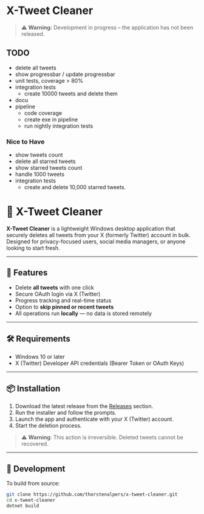 ﻿# X-Tweet Cleaner

> ⚠️ **Warning:** Development in progress – the application has not been released.


## TODO
* delete all tweets
* show progressbar / update progressbar
* unit tests, coverage > 80%
* integration tests
    * create 10000 tweets and delete them
* docu
* pipeline
  * code coverage 
  * create exe in pipeline
  * run nightly integration tests

### Nice to Have
* show tweets count
* delete all starred tweets
* show starred tweets count
* handle 1000 tweets
* integration tests
    * create and delete 10,000 starred tweets.


# 🧹 X-Tweet Cleaner

**X-Tweet Cleaner** is a lightweight Windows desktop application that securely deletes all tweets from your X (formerly Twitter) account in bulk. Designed for privacy-focused users, social media managers, or anyone looking to start fresh.

---

## 🚀 Features

- Delete **all tweets** with one click
- Secure OAuth login via X (Twitter)
- Progress tracking and real-time status
- Option to **skip pinned or recent tweets**
- All operations run **locally** — no data is stored remotely

---

## 🛠️ Requirements

- Windows 10 or later  
- X (Twitter) Developer API credentials (Bearer Token or OAuth Keys)

---

## 📦 Installation

1. Download the latest release from the [Releases](https://github.com/thorstenalpers/x-tweet-cleaner/releases) section.
2. Run the installer and follow the prompts.
3. Launch the app and authenticate with your X (Twitter) account.
4. Start the deletion process.

> ⚠️ **Warning**: This action is irreversible. Deleted tweets cannot be recovered.

---

## 🧪 Development

To build from source:

```bash
git clone https://github.com/thorstenalpers/x-tweet-cleaner.git
cd x-tweet-cleaner
dotnet build
